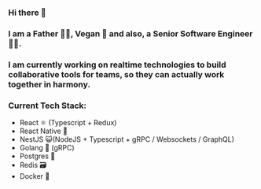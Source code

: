 ### Hi there 👋

### I am a Father 👨‍🍼, Vegan 🥦 and also, a Senior Software Engineer 👨‍💻.

### I am currently working on realtime technologies to build collaborative tools for teams, so they can actually work together in harmony.

### Current Tech Stack:
- React ⚛️ (Typescript + Redux)
- React Native 📱
- NestJS 😺(NodeJS + Typescript + gRPC / Websockets / GraphQL)
- Golang 🐹 (gRPC)
- Postgres 🐘
- Redis 🗃
- Docker 🐳

<!--
**Simonwtaylor/Simonwtaylor** is a ✨ _special_ ✨ repository because its `README.md` (this file) appears on your GitHub profile.

Here are some ideas to get you started:

- 🔭 I’m currently working on ...
- 🌱 I’m currently learning ...
- 👯 I’m looking to collaborate on ...
- 🤔 I’m looking for help with ...
- 💬 Ask me about ...
- 📫 How to reach me: ...
- 😄 Pronouns: ...
- ⚡ Fun fact: ...
-->
